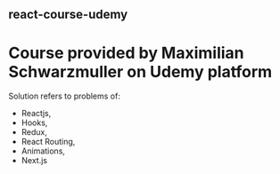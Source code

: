 ## react-course-udemy
# Course provided by Maximilian Schwarzmuller on Udemy platform

Solution refers to problems of:
- Reactjs, 
- Hooks, 
- Redux, 
- React Routing, 
- Animations, 
- Next.js
